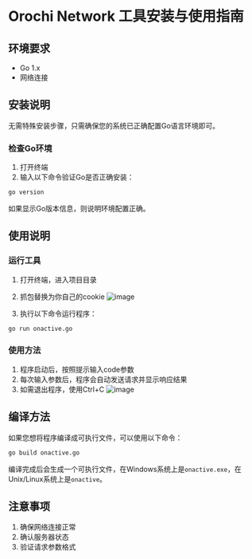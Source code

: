 # Orochi Network 工具安装与使用指南

## 环境要求
- Go 1.x
- 网络连接

## 安装说明
无需特殊安装步骤，只需确保您的系统已正确配置Go语言环境即可。

### 检查Go环境
1. 打开终端
2. 输入以下命令验证Go是否正确安装：
```bash
go version
```
如果显示Go版本信息，则说明环境配置正确。

## 使用说明

### 运行工具
1. 打开终端，进入项目目录
2. 抓包替换为你自己的cookie
   ![image](https://github.com/user-attachments/assets/e9c972a6-25f1-4526-bf47-86d8011b6aa1)

4. 执行以下命令运行程序：
```bash
go run onactive.go
```

### 使用方法
1. 程序启动后，按照提示输入code参数
2. 每次输入参数后，程序会自动发送请求并显示响应结果
3. 如需退出程序，使用Ctrl+C
![image](https://github.com/user-attachments/assets/1cec13ce-1866-4858-b4ef-cd5f8e9a5cb5)

## 编译方法
如果您想将程序编译成可执行文件，可以使用以下命令：

```bash
go build onactive.go
```

编译完成后会生成一个可执行文件，在Windows系统上是`onactive.exe`，在Unix/Linux系统上是`onactive`。

## 注意事项
1. 确保网络连接正常
2. 确认服务器状态
3. 验证请求参数格式
